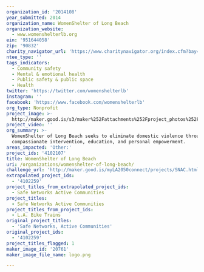 ```yaml
---
organization_id: '2014108'
year_submitted: 2014
organization_name: WomenShelter of Long Beach
organization_website:
  - www.womenshelterlb.org
ein: '951644058'
zip: '90832'
charity_navigator_url: 'https://www.charitynavigator.org/index.cfm?bay=search.profile&ein=951644058'
ntee_type: ''
tags_indicators:
  - Community safety
  - Mental & emotional health
  - Public safety & public space
  - Health
twitter: 'https://twitter.com/womenshelterlb'
instagram: ''
facebook: 'https://www.facebook.com/womenshelterlb'
org_type: Nonprofit
project_image: >-
  http://maker.good.is/s3/maker%252Fattachments%252Fproject_photos%252Fimages%252F20761%252Fdisplay%252Flogo.png=c570x385
project_video: ''
org_summary: >-
  WomenShelter of Long Beach seeks to eliminate domestic violence through
  compassionate intervention, education, and personal empowerment.
areas_impacted: 'Other:'
project_ids: '4102107'
title: WomenShelter of Long Beach
uri: /organizations/womenshelter-of-long-beach/
challenge_url: 'http://maker.good.is/myLA2050connect/projects/SNAC.html'
extrapolated_project_ids:
  - '4102259'
project_titles_from_extrapolated_project_ids:
  - Safe Networks Active Communities
project_titles:
  - Safe Networks Active Communities
project_titles_from_project_ids:
  - L.A. Bike Trains
original_project_titles:
  - 'Safe Networks, Active Communities'
original_project_ids:
  - '4102259'
project_titles_flagged: 1
maker_image_id: '20761'
maker_image_file_name: logo.png

---
```

